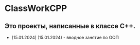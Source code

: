 # ClassWorkCPP
## Это проекты, написанные в классе C++.
- [15.01.2024] (15.01.2024) - вводное занятие по ООП
